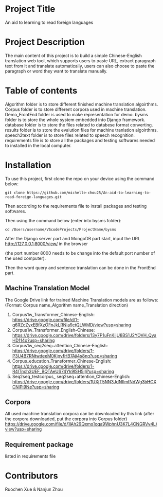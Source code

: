 # Project Title
An aid to learning to read foreign languages

# Project Description
The main content of this project is to build a simple Chinese-English translation web tool, which supports users to paste URL, extract paragraph text from it and translate automatically, users can also choose to paste the paragraph or word they want to translate manually. 

# Table of contents
Algorithm folder is to store different finished machine translation algoirthms.
Corpus folder is to store different corpora used in machine translation.
Demo_FrontEnd folder is used to make representation for demo.
bysms folder is to store the whole system embedded into Django framework.
database folder is to store the files related to databese format converting.
results folder is to store the evalution files for machine tranlation algoirthms.
speech2text folder is to store files related to speech recognition.
requirements file is to store all the packages and testing softwares needed to installed in the local computer.

# Installation
To use this project, first clone the repo on your device using the command below:

```git clone https://github.com/michelle-chou25/An-aid-to-learning-to-read-foreign-languages.git```

Then according to the requirements file to install packages and testing softwares.

Then using the command below (enter into bysms folder):

```cd /Users/username/VScodeProjects/ProjectName/bysms```

After the Django server part and MongoDB part start, input the URL http://127.0.0.1:8000/view/ in the browser

(the port number 8000 needs to be change into the default port number of the used computer).

Then the word query and sentence translation can be done in the FrontEnd part.

## Machine Translation Model
The Google Drive link for trained Machine Translation models are as follows: 
(Format: Corpus name_Algorithm name_Translation direction)
1.	Corpus1w_Transformer_Chinese-English:
https://drive.google.com/file/d/1-q6RZcZyxEBfXzOFnJkLRNIa9ctQLWMD/view?usp=sharing
2.	Corpus1w_Transformer_English-Chinese:
https://drive.google.com/drive/folders/13y7P1uFnKijU8BS1J2YOVH_QyaHD114o?usp=sharing
3.	Corpus1w_seq2seq+attention_Chinese-English:
https://drive.google.com/drive/folders/1-P3U4B7RNtwdeeM0KjpyfHB7Aji4s8nq?usp=sharing
4.	Corpus_education_Transformer_Chinese-English:
https://drive.google.com/drive/folders/1-R4lTnch3UEF_BQTAeUS74Yk9lSH5jIj?usp=sharing
5.	Seq2seq_testcorpus_ seq2seq+attention_Chinese-English:
https://drive.google.com/drive/folders/1UXjT5NN3JdNIImfNdWg3bHCXCNIPi9Ne?usp=sharing

## Corpora
All used machine translation corpora can be downloaded by this link (after the corpora downloaded, put the corpora into Corpus folder)
https://drive.google.com/file/d/1lAh29Qxmo1oqa9WphnU3K7L4CNGRVv4L/view?usp=sharing

## Requirement package
listed in requirements file

# Contributors
Ruochen Xue & Nanjun Zhou







